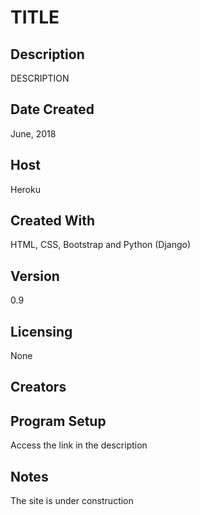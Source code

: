 # TITLE

## Description
DESCRIPTION

## Date Created
June, 2018

## Host
Heroku

## Created With
HTML, CSS, Bootstrap and Python (Django)

## Version
0.9

## Licensing
None

## Creators


## Program Setup
Access the link in the description

## Notes
The site is under construction